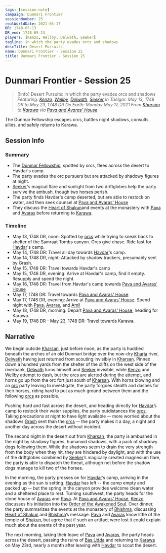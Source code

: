 ```yaml
---
tags: [session-note]
campaign: Dunmari Frontier
sessionNumber: 25
realWorldDate: 2021-05-17
DR: 1748-05-13
DR_end: 1748-05-23
players: [Kenzo, Wellby, Delwath, Seeker]
tagline: in which the party evades orcs and shadows
descTitle: Desert Pursuits
name: Dunmari Frontier - Session 25
title: Dunmari Frontier - Session 25
---
```

# Dunmari Frontier - Session 25

>[!info] Desert Pursuits: in which the party evades orcs and shadows
> *Featuring: [Kenzo](<../../../people/pcs/dunmar-fellowship/kenzo.md>), [Wellby](<../../../people/pcs/dunmar-fellowship/wellby.md>), [Delwath](<../../../people/pcs/dunmar-fellowship/delwath.md>), [Seeker](<../../../people/pcs/dunmar-fellowship/seeker.md>)*
> *In Taelgar: May 13, 1748 DR to May 23, 1748 DR*
> *On Earth: Monday May 17, 2021*
> *From [Kharsan](<../../../gazetteer/greater-dunmar/dunmari-basin/kharsan.md>) to [Karawa](<../../../gazetteer/greater-dunmar/realms/dunmar/eastern-dunmar/karawa.md>) via [Pava and Avaras' House](<../../../gazetteer/greater-dunmar/dunmari-basin/pava-and-avaras-house.md>)*

The Dunmar Fellowship escapes orcs, battles night shadows, consults allies, and safely returns to Karawa.

## Session Info
### Summary
- The [Dunmar Fellowship](<../../../people/pcs/dunmar-fellowship/dunmar-fellowship.md>), spotted by orcs, flees across the desert to Havdar's camp.
- The party evades the orc pursuers but are attacked by shadowy figures at night.
- [Seeker](<../../../people/pcs/dunmar-fellowship/seeker.md>)'s magical flare and sunlight from two driftglobes help the party survive the ambush, though two horses perish.
- The party finds Havdar's camp deserted, but are able to restock on water, and then seek counsel at [Pava and Avaras' House](<../../../gazetteer/greater-dunmar/dunmari-basin/pava-and-avaras-house.md>)
- They discuss the [Heart of Shakun](<../../../things/artifacts-of-power/heart-of-shakun.md>)and events at the monastery with [Pava](<../../../people/dunmari/pava.md>) and [Avaras](<../../../people/dunmari/avaras.md>) before returning to [Karawa](<../../../gazetteer/greater-dunmar/realms/dunmar/eastern-dunmar/karawa.md>).
### Timeline
- May 13, 1748 DR, noon: Spotted by [orcs](<../../../species/children-of-the-embodied-gods/orcs/orcs.md>) while trying to sneak back to shelter of the Samraat Tombs canyon. Orcs give chase. Ride fast for [Havdar](<../../../people/dunmari/havdar.md>)'s camp.
- May 14, 1748 DR: Travel all day towards [Havdar](<../../../people/dunmari/havdar.md>)'s camp. 
- May 14, 1748 DR, night: Attacked by shadow trackers, presumably sent by Grash. 
- May 15, 1748 DR: Travel towards Havdar's camp
- May 15, 1748 DR, evening: Arrive at Havdar's camp, find it empty. Resupply and spend the night. 
- May 16, 1748 DR: Travel from Havdar's camp towards [Pava and Avaras' House](<../../../gazetteer/greater-dunmar/dunmari-basin/pava-and-avaras-house.md>)
- May 17, 1748 DR: Travel towards [Pava and Avaras' House](<../../../gazetteer/greater-dunmar/dunmari-basin/pava-and-avaras-house.md>)
- May 17, 1748 DR, evening: Arrive at [Pava and Avaras' House](<../../../gazetteer/greater-dunmar/dunmari-basin/pava-and-avaras-house.md>). Spend night with [Pava](<../../../people/dunmari/pava.md>), [Avaras](<../../../people/dunmari/avaras.md>), and [Amil](<../../../people/dunmari/amil.md>)
- May 18, 1748 DR, morning: Depart [Pava and Avaras' House](<../../../gazetteer/greater-dunmar/dunmari-basin/pava-and-avaras-house.md>), heading for Karawa.
- May 19, 1748 DR  - May 23, 1748 DR: Travel towards Karawa. 

## Narrative
We begin outside [Kharsan](<../../../gazetteer/greater-dunmar/dunmari-basin/kharsan.md>), just before noon, as the party is huddled beneath the arches of an old Dunmari bridge over the now-dry [Kharja](<../../../gazetteer/istaros-watershed/rivers/kharja.md>) river, [Delwath](<../../../people/pcs/dunmar-fellowship/delwath.md>) having just returned from scouting invisibly in [Kharsan](<../../../gazetteer/greater-dunmar/dunmari-basin/kharsan.md>). Pinned down a hundred yards from the shelter of the cliffs on the west side of the riverbank, [Delwath](<../../../people/pcs/dunmar-fellowship/delwath.md>) turns himself and [Seeker](<../../../people/pcs/dunmar-fellowship/seeker.md>) invisible, while [Kenzo](<../../../people/pcs/dunmar-fellowship/kenzo.md>) and [Wellby](<../../../people/pcs/dunmar-fellowship/wellby.md>) attempt to dash, but the [orcs](<../../../species/children-of-the-embodied-gods/orcs/orcs.md>) are alerted during the attempt, and horns go up from the orc fort just south of [Kharsan](<../../../gazetteer/greater-dunmar/dunmari-basin/kharsan.md>). With horns blowing and an [orc](<../../../species/children-of-the-embodied-gods/orcs/orcs.md>) party leaving to investigate, the party forgoes stealth and dashes for their horses, riding hard to put as much ground between them and the following [orcs](<../../../species/children-of-the-embodied-gods/orcs/orcs.md>) as possible. 

Pushing hard and fast across the desert, and heading directly for [Havdar](<../../../people/dunmari/havdar.md>)’s camp to restock their water supplies, the party outdistances the [orcs](<../../../species/children-of-the-embodied-gods/orcs/orcs.md>). Taking precautions at night to have light available -- more worried about the shadows [Grash](<../../../people/other-nonhumans/grash.md>) sent than the [orcs](<../../../species/children-of-the-embodied-gods/orcs/orcs.md>) -- the party makes it a day, a night and another day across the desert without incident. 

The second night in the desert out from [Kharsan](<../../../gazetteer/greater-dunmar/dunmari-basin/kharsan.md>), the party is ambushed in the night by shadowy figures, humanoid shadows, with a pack of shadowy dogs following them. While the shadows seem to drain the very strength from the body when they hit, they are hindered by daylight, and with the use of the driftglobes combined by [Seeker](<../../../people/pcs/dunmar-fellowship/seeker.md>)’s magically created magnesium flare, the party is able to dispatch the threat, although not before the shadow dogs manage to kill two of the horses. 

In the morning, the party presses on for [Havdar](<../../../people/dunmari/havdar.md>)’s camp, arriving in the evening as the sun is setting. [Havdar](<../../../people/dunmari/havdar.md>) has left -- the camp empty and packed up -- but the spring in the canyon provides welcome clean water and a sheltered place to rest. Turning southwest, the party heads for the stone house of [Avaras](<../../../people/dunmari/avaras.md>) and [Pava](<../../../people/dunmari/pava.md>). At [Pava and Avaras' House](<../../../gazetteer/greater-dunmar/dunmari-basin/pava-and-avaras-house.md>), [Kenzo](<../../../people/pcs/dunmar-fellowship/kenzo.md>) discusses his initiation into the [Order of the Awakened Soul](<../../../groups/dunmari-mystery-cults/order-of-the-awakened-soul.md>). Over dinner, the party summarizes the events at the monastery of [Bhishma](<../../../cosmology/gods/incorporeal-gods/dunmari-pantheon/bhishma.md>), discussing [Heart of Shakun](<../../../things/artifacts-of-power/heart-of-shakun.md>) and [Bhishma](<../../../cosmology/gods/incorporeal-gods/dunmari-pantheon/bhishma.md>)’s message. [Pava](<../../../people/dunmari/pava.md>) and [Avaras](<../../../people/dunmari/avaras.md>) know little of the temple of [Shakun](<../../../cosmology/gods/incorporeal-gods/dunmari-pantheon/shakun.md>), but agree that if such an artifact were lost it could explain much about the events of the past year. 

The next morning, taking their leave of [Pava](<../../../people/dunmari/pava.md>) and [Avaras](<../../../people/dunmari/avaras.md>), the party heads across the desert, passing the ruins of [Bas Udda](<../../../gazetteer/greater-dunmar/realms/dunmar/eastern-dunmar/bas-udda.md>) and returning to [Karawa](<../../../gazetteer/greater-dunmar/realms/dunmar/eastern-dunmar/karawa.md>) on May 23rd, nearly a month after leaving with [Havdar](<../../../people/dunmari/havdar.md>) to scout the desert.
